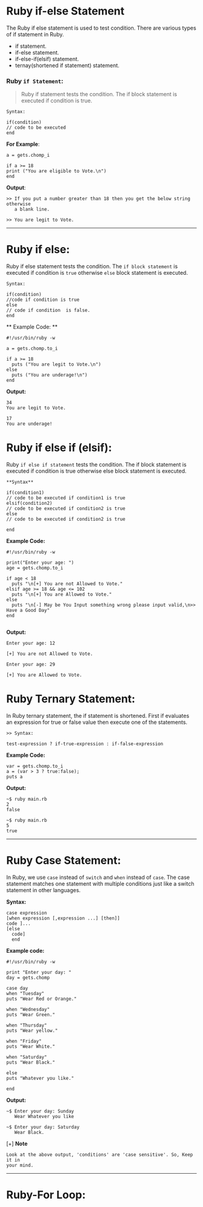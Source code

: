 # Ruby if-else Statement

The Ruby if else statement is used to test condition. There are various types 
of if statement in Ruby.


- if statement.
- if-else statement.
- if-else-if(elsif) statement.
- ternay(shortened if statement) statement.


### Ruby `if Statement`:

> Ruby if statement tests the condition. The if block statement is executed if 
  condition is true.

```
Syntax:

if(condition)
// code to be executed
end

```

**For Example**:

```
a = gets.chomp_i

if a >= 18
print ("You are eligible to Vote.\n")
end

```

**Output**:

```
>> If you put a number greater than 18 then you get the below string otherwise 
   a blank line.

>> You are legit to Vote.
```

---

# Ruby if else:


Ruby if else statement tests the condition. The `if block statement` is
executed if condition is `true` otherwise `else` block statement is executed.

```
Syntax:

if(condition)
//code if condition is true
else
// code if condition  is false.
end

```

** Example Code: **
```
#!/usr/bin/ruby -w

a = gets.chomp.to_i

if a >= 18
  puts ("You are legit to Vote.\n")
else
  puts ("You are underage!\n")
end

```

**Output:**
```
34
You are legit to Vote.
                                                                                             
17
You are underage!
```


# Ruby if else if (elsif):

Ruby `if else if statement` tests the condition. The if block statement is 
executed if condition is true otherwise else block statement is executed.

```
**Syntax**

if(condition1)
// code to be executed if condition1 is true
elsif(condition2)
// code to be executed if condition2 is true
else
// code to be executed if condition2 is true

end
```

**Example Code:**
```
#!/usr/bin/ruby -w

print("Enter your age: ")
age = gets.chomp.to_i

if age < 18
  puts "\n[+] You are not Allowed to Vote."
elsif age >= 18 && age <= 102
  puts "\n[+] You are Allowed to Vote."
else
  puts "\n[-] May be You Input something wrong please input valid,\n>> Have a Good Day"
end


```

**Output:**
```
Enter your age: 12

[+] You are not Allowed to Vote.

Enter your age: 29

[+] You are Allowed to Vote.

```


# Ruby Ternary Statement:

In Ruby ternary statement, the if statement is shortened. First if evaluates 
an expression for true or false value then execute one of the statements.


```
>> Syntax:

test-expression ? if-true-expression : if-false-expression

```

**Example Code:**
```
var = gets.chomp.to_i
a = (var > 3 ? true:false);
puts a

```

**Output:**
```
~$ ruby main.rb
2
false

~$ ruby main.rb
5
true

```


---




# Ruby Case Statement:

In Ruby, we use `case` instead of `switch` and `when` instead of `case`.
The case statement matches one statement with multiple conditions just 
like a switch statement in other languages.

**Syntax:**
```
case expression
[when expression [,expression ...] [then]]
code ]...
[else
  code]
  end

```

**Example code:**
```
#!/usr/bin/ruby -w

print "Enter your day: "
day = gets.chomp

case day
when "Tuesday"
puts "Wear Red or Orange."

when "Wednesday"
puts "Wear Green."

when "Thursday"
puts "Wear yellow."

when "Friday"
puts "Wear White."

when "Saturday"
puts "Wear Black."

else
puts "Whatever you like."

end
```


**Output:**
```
~$ Enter your day: Sunday
   Wear Whatever you like

~$ Enter your day: Saturday
   Wear Black. 

```

[+] **Note**

```
Look at the above output, 'conditions' are 'case sensitive'. So, Keep it in 
your mind.
```

---


# Ruby-For Loop: